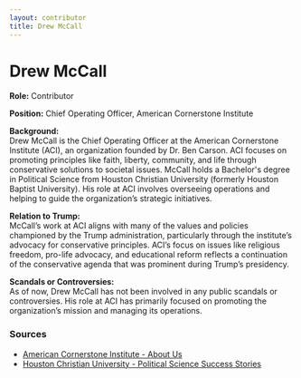 ```yaml
---
layout: contributor
title: Drew McCall
---
```


# Drew McCall

**Role:** Contributor

**Position:** Chief Operating Officer, American Cornerstone Institute

**Background:**  
Drew McCall is the Chief Operating Officer at the American Cornerstone Institute (ACI), an organization founded by Dr. Ben Carson. ACI focuses on promoting principles like faith, liberty, community, and life through conservative solutions to societal issues. McCall holds a Bachelor's degree in Political Science from Houston Christian University (formerly Houston Baptist University). His role at ACI involves overseeing operations and helping to guide the organization’s strategic initiatives.

**Relation to Trump:**  
McCall’s work at ACI aligns with many of the values and policies championed by the Trump administration, particularly through the institute’s advocacy for conservative principles. ACI’s focus on issues like religious freedom, pro-life advocacy, and educational reform reflects a continuation of the conservative agenda that was prominent during Trump’s presidency.

**Scandals or Controversies:**  
As of now, Drew McCall has not been involved in any public scandals or controversies. His role at ACI has primarily focused on promoting the organization’s mission and managing its operations.

### Sources
- [American Cornerstone Institute - About Us](https://americancornerstone.org/about/)
- [Houston Christian University - Political Science Success Stories](https://hc.edu/arts-humanities/degrees/political-science/)
